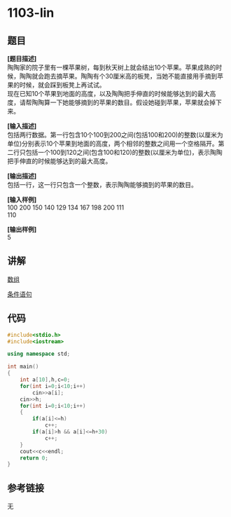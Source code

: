 # 1103-lin
## 题目  
**[题目描述]**  
陶陶家的院子里有一棵苹果树，每到秋天树上就会结出10个苹果。苹果成熟的时候，陶陶就会跑去摘苹果。陶陶有个30厘米高的板凳，当她不能直接用手摘到苹果的时候，就会踩到板凳上再试试。  
现在已知10个苹果到地面的高度，以及陶陶把手伸直的时候能够达到的最大高度，请帮陶陶算一下她能够摘到的苹果的数目。假设她碰到苹果，苹果就会掉下来。  

**[输入描述]**   
包括两行数据。第一行包含10个100到200之间(包括100和200)的整数(以厘米为单位)分别表示10个苹果到地面的高度，两个相邻的整数之间用一个空格隔开。第二行只包括一个100到120之间(包含100和120)的整数(以厘米为单位)，表示陶陶把手伸直的时候能够达到的最大高度。  

**[输出描述]**  
包括一行，这一行只包含一个整数，表示陶陶能够摘到的苹果的数目。  

**[输入样例]**  
100 200 150 140 129 134 167 198 200 111  
110  

**[输出样例]**  
5  

## 讲解  
[数组]([1])  

[条件语句]([2])  

## 代码  

```cpp
#include<stdio.h>
#include<iostream>

using namespace std;

int main()
{
	int a[10],h,c=0;
	for(int i=0;i<10;i++)
		cin>>a[i];
	cin>>h;
	for(int i=0;i<10;i++)
	{
		if(a[i]<=h)
			c++;
		if(a[i]>h && a[i]<=h+30)
			c++;
	}
	cout<<c<<endl;
	return 0;
}
```

## 参考链接  
无  
